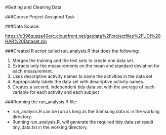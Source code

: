 #Getting and Cleaning Data

###Course Project Assigned Task

###Data Source:

https://d396qusza40orc.cloudfront.net/getdata%2Fprojectfiles%2FUCI%20HAR%20Dataset.zip

###Created R script called run_analysis.R that does the following:

1. Merges the training and the test sets to create one data set.
2. Extracts only the measurements on the mean and standard deviation for each measurement.
3. Uses descriptive activity names to name the activities in the data set
4. Appropriately labels the data set with descriptive activity names.
5. Creates a second, independent tidy data set with the average of each variable for each activity and each subject

###Running the run_analysis.R file:

* run_analysis.R can be run as long as the Samsung data is in the working directory.
* Running run_analysis.R, will generate the required tidy data set result tiny_data.txt in the working directory.
